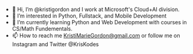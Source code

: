 - 👋 Hi, I’m @kristigordon and I work at Microsoft's Cloud+AI division.
- 👀 I’m interested in Python, Fullstack, and Mobile Development 
- 🌱 I’m currently learning Python and Web Development with courses in CS/Math Fundementals.
- 📫 How to reach me KristiMarieGordon@gmail.com or follow me on Instagram and Twitter @KrisKodes

<!---
kristigordon/kristigordon is a ✨ special ✨ repository because its `README.md` (this file) appears on your GitHub profile.
You can click the Preview link to take a look at your changes.
--->

